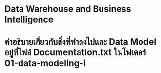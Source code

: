 # Data Warehouse and Business Intelligence
# คำอธิบายเกี่ยวกับสิ่งที่ทำลงไปและ Data Model อยู่ที่ไฟล์ Documentation.txt ในโฟเดอร์ 01-data-modeling-i
